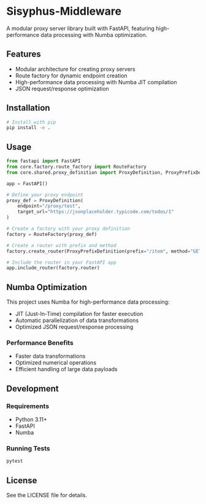 # Sisyphus-Middleware

A modular proxy server library built with FastAPI, featuring high-performance data processing with Numba optimization.

## Features

- Modular architecture for creating proxy servers
- Route factory for dynamic endpoint creation
- High-performance data processing with Numba JIT compilation
- JSON request/response optimization

## Installation

```bash
# Install with pip
pip install -e .
```

## Usage

```python
from fastapi import FastAPI
from core.factory.route_factory import RouteFactory
from core.shared.proxy_definition import ProxyDefinition, ProxyPrefixDefinition

app = FastAPI()

# Define your proxy endpoint
proxy_def = ProxyDefinition(
    endpoint="/proxy/test",
    target_url="https://jsonplaceholder.typicode.com/todos/1"
)

# Create a factory with your proxy definition
factory = RouteFactory(proxy_def)

# Create a router with prefix and method
factory.create_router(ProxyPrefixDefinition(prefix="/item", method="GET"))

# Include the router in your FastAPI app
app.include_router(factory.router)
```

## Numba Optimization

This project uses Numba for high-performance data processing:

- JIT (Just-In-Time) compilation for faster execution
- Automatic parallelization of data transformations
- Optimized JSON request/response processing

### Performance Benefits

- Faster data transformations
- Optimized numerical operations
- Efficient handling of large data payloads

## Development

### Requirements

- Python 3.11+
- FastAPI
- Numba

### Running Tests

```bash
pytest
```

## License

See the LICENSE file for details.